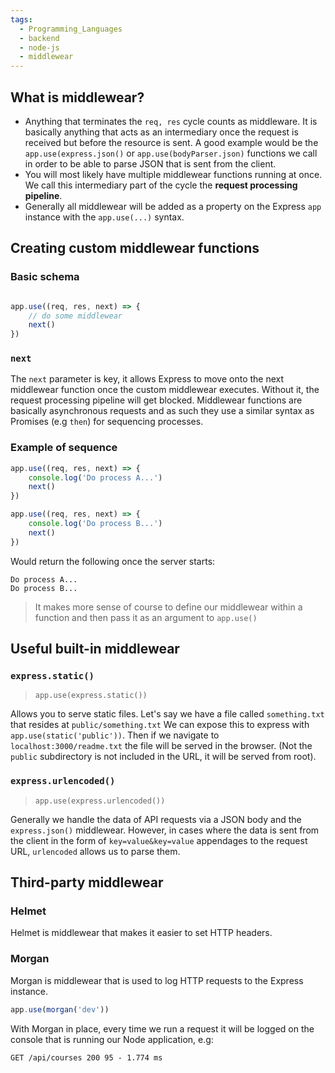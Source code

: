 ```yaml
---
tags:
  - Programming_Languages
  - backend
  - node-js
  - middlewear
---
```


## What is middlewear?

* Anything that terminates the `req, res` cycle counts as middleware. It is basically anything that acts as an intermediary once the request is received but before the resource is sent. A good example would be the `app.use(express.json()` or `app.use(bodyParser.json)` functions we call in order to be able to parse JSON that is sent from the client. 
* You will most likely have multiple middlewear functions running at once. We call this intermediary part of the cycle the **request processing pipeline**. 
* Generally all middlewear will be added as a property on the Express `app` instance with the `app.use(...)` syntax. 

## Creating custom middlewear functions

### Basic schema

````js

app.use((req, res, next) => {
 	// do some middlewear
	next()
})

````

### `next`

The `next` parameter is key, it allows Express to move onto the next middlewear function once the custom middlewear executes. Without it, the request processing pipeline will get blocked. Middlewear functions are basically asynchronous requests and as such they use a similar syntax as Promises (e.g `then`) for sequencing processes. 

### Example of sequence

````js
app.use((req, res, next) => {
    console.log('Do process A...')	
	next()
})

app.use((req, res, next) => {
    console.log('Do process B...')	
	next()
})

````

Would return the following once the server starts:

````plain
Do process A...
Do process B...

````

 > 
 > It makes more sense of course to define our middlewear within a function and then pass it as an argument to `app.use()`

## Useful built-in middlewear

### `express.static()`

 > 
 > `app.use(express.static())`

Allows you to serve static files. 
Let's say we have a file called `something.txt` that resides at `public/something.txt`
We can expose this to express with `app.use(static('public'))`. Then if we navigate to `localhost:3000/readme.txt` the file will be served in the browser. (Not the `public` subdirectory is not included in the URL, it will be served from root).

### `express.urlencoded()`

 > 
 > `app.use(express.urlencoded())`

Generally we handle the data of API requests via a JSON body and the `express.json()` middlewear. However, in cases where the data is sent from the client in the form of `key=value&key=value` appendages to the request URL, `urlencoded` allows us to parse them.


## Third-party middlewear
### Helmet

Helmet is middlewear that makes it easier to set HTTP headers. 

### Morgan

Morgan is middlewear that is used to log HTTP requests to the Express instance. 
```js
app.use(morgan('dev'))
```
With Morgan in place, every time we run a request it will be logged on the console that is running our Node application, e.g:

```plain
GET /api/courses 200 95 - 1.774 ms

```